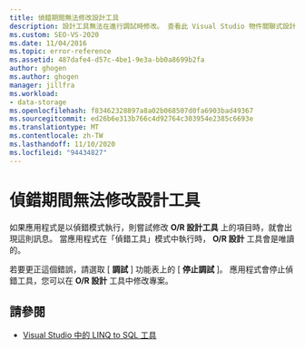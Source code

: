 ```yaml
---
title: 偵錯期間無法修改設計工具
description: 設計工具無法在進行調試時修改。 查看此 Visual Studio 物件關聯式設計工具 (O/R 設計工具) 訊息的相關資訊。
ms.custom: SEO-VS-2020
ms.date: 11/04/2016
ms.topic: error-reference
ms.assetid: 487dafe4-d57c-4be1-9e3a-bb0a8699b2fa
author: ghogen
ms.author: ghogen
manager: jillfra
ms.workload:
- data-storage
ms.openlocfilehash: f83462328897a8a02b068507d0fa6903bad49367
ms.sourcegitcommit: ed26b6e313b766c4d92764c303954e2385c6693e
ms.translationtype: MT
ms.contentlocale: zh-TW
ms.lasthandoff: 11/10/2020
ms.locfileid: "94434827"
---
```

# <a name="the-designer-cannot-be-modified-while-debugging"></a>偵錯期間無法修改設計工具

如果應用程式是以偵錯模式執行，則嘗試修改 **O/R 設計工具** 上的項目時，就會出現這則訊息。 當應用程式在「偵錯工具」模式中執行時， **O/R 設計** 工具會是唯讀的。

若要更正這個錯誤，請選取 [ **調試** ] 功能表上的 [ **停止調試** ]。 應用程式會停止偵錯工具，您可以在 **O/R 設計** 工具中修改專案。

## <a name="see-also"></a>請參閱

- [Visual Studio 中的 LINQ to SQL 工具](../data-tools/linq-to-sql-tools-in-visual-studio2.md)
